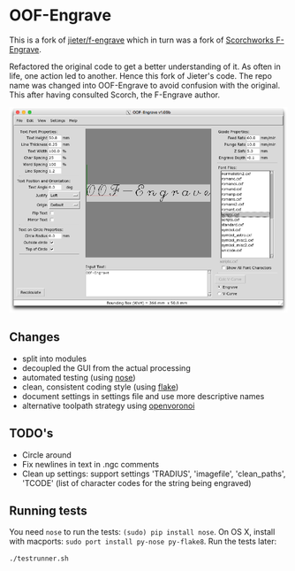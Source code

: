# OOF-Engrave
This is a fork of [jieter/f-engrave](https://github.com/jieter/f-engrave)
which in turn was a fork of [Scorchworks F-Engrave](http://www.scorchworks.com/Fengrave/fengrave.html).

Refactored the original code to get a better understanding of it. As often in life, one action led to another. Hence this fork of Jieter's code.
The repo name was changed into OOF-Engrave to avoid confusion with the original. This after having consulted Scorch, the F-Engrave author.

![Screenshot](Schermafbeelding%202021-06-05%20om%2022.08.38.png?raw=true "Screenshot")

## Changes
 - split into modules
 - decoupled the GUI from the actual processing
 - automated testing (using [nose](http://pythontesting.net/framework/nose/nose-introduction))
 - clean, consistent coding style (using [flake](http://flake8.pycqa.org/en/latest/user/index.html))
 - document settings in settings file and use more descriptive names
 - alternative toolpath strategy using [openvoronoi](https://github.com/Blokkendoos/openvoronoi)
 
## TODO's
 - Circle around
 - Fix newlines in text in .ngc comments
 - Clean up settings: support settings 'TRADIUS', 'imagefile', 'clean_paths',  'TCODE' (list of character codes for the string being engraved)
 
## Running tests

You need `nose` to run the tests: `(sudo) pip install nose`. On OS X, install with macports: `sudo port install py-nose py-flake8`.
Run the tests later:
```
./testrunner.sh
```
